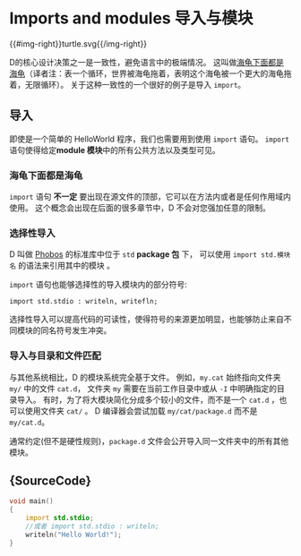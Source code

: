 # Imports and modules 导入与模块

{{#img-right}}turtle.svg{{/img-right}}

D的核心设计决策之一是一致性，避免语言中的极端情况。
这叫做[海龟下面都是海龟](https://en.wikipedia.org/wiki/Turtles_all_the_way_down)（译者注：表一个循环，世界被海龟拖着，表明这个海龟被一个更大的海龟拖着，无限循环）。
关于这种一致性的一个很好的例子是导入 `import`。

## 导入

即使是一个简单的 HelloWorld 程序，我们也需要用到使用 `import` 语句。
`import` 语句使得给定**module 模块**中的所有公共方法以及类型可见。

### 海龟下面都是海龟

`import` 语句 __不一定__ 要出现在源文件的顶部，它可以在方法内或者是任何作用域内使用。
这个概念会出现在后面的很多章节中，D 不会对您强加任意的限制。

### 选择性导入

D 叫做 [Phobos](https://dlang.org/phobos/) 的标准库中位于 `std` **package 包** 下，
可以使用 `import std.模块名` 的语法来引用其中的模块 。

`import` 语句也能够选择性的导入模块内的部分符号:

    import std.stdio : writeln, writefln;

选择性导入可以提高代码的可读性，使得符号的来源更加明显，也能够防止来自不同模块的同名符号发生冲突。

### 导入与目录和文件匹配

与其他系统相比，D 的模块系统完全基于文件。
例如，`my.cat` 始终指向文件夹 `my/` 中的文件 `cat.d`，
文件夹 `my` 需要在当前工作目录中或从 `-I` 中明确指定的目录导入。
有时，为了将大模块简化分成多个较小的文件，而不是一个 `cat.d` ，也可以使用文件夹 `cat/` 。
D 编译器会尝试加载 `my/cat/package.d` 而不是 `my/cat.d`。

通常约定(但不是硬性规则)，`package.d` 文件会公开导入同一文件夹中的所有其他模块。

## {SourceCode}

```d
void main()
{
    import std.stdio;
    //或者 import std.stdio : writeln;
    writeln("Hello World!");
}
```
